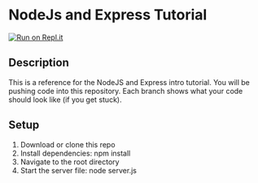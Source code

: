 # NodeJs and Express Tutorial

[![Run on Repl.it](https://repl.it/badge/github/jyuvero007/node-express-course)](https://repl.it/github/jyuvero007/node-express-course)

## Description

This is a reference for the NodeJS and Express intro tutorial. You will be pushing code into this repository. Each branch shows what your code should look like (if you get stuck).
## Setup

1. Download or clone this repo
2. Install dependencies: npm install
3. Navigate to the root directory
4. Start the server file: node server.js
